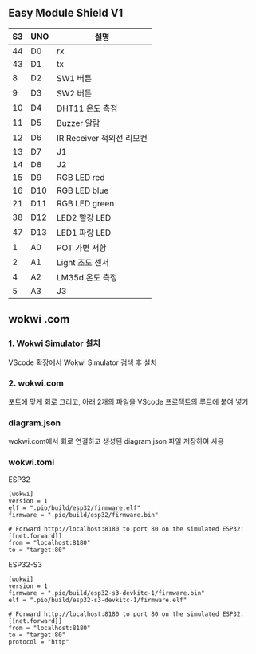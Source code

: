 ## Easy Module Shield V1 

| S3 | UNO | 설명 |
| -------- | -------- | -------- |
|44|	D0 |rx |
|43|	D1 | tx |
|8|	D2 |SW1  버튼 |	
|9|	D3 |SW2  버튼 |	
|10|	D4 |DHT11 온도 측정|	
|11|	D5 |Buzzer 알람|	
|12|	D6 | IR Receiver 적외선 리모컨| 
|13 |	D7 |J1|
|14|	D8 |J2|
|15|	D9 |RGB LED red	|
|16|	D10 |RGB LED blue	|
|21|	D11 |RGB LED green|
|38|	D12 |LED2  빨강	LED|
|47|	D13 |LED1 파랑	LED|
|1|	A0 |POT 	가변 저항|
|2|	A1 | Light 	조도 센서|
|4|	A2 |LM35d 	온도 측정|
|5|	A3 |J3|

## wokwi .com

### 1. Wokwi Simulator 설치

VScode 확장에서 Wokwi Simulator 검색 후 설치

### 2. wokwi.com

포트에 맞게 회로 그리고, 
아래 2개의 파일을 VScode 프로젝트의 루트에 붙여 넣기

### diagram.json
wokwi.com에서 회로 연결하고 생성된 diagram.json 파일 저장하여 사용  

### wokwi.toml

ESP32
```
[wokwi]
version = 1
elf = ".pio/build/esp32/firmware.elf"
firmware = ".pio/build/esp32/firmware.bin"

# Forward http://localhost:8180 to port 80 on the simulated ESP32:
[[net.forward]]
from = "localhost:8180"
to = "target:80"
```

ESP32-S3
```
[wokwi]
version = 1
firmware = ".pio/build/esp32-s3-devkitc-1/firmware.bin"
elf = ".pio/build/esp32-s3-devkitc-1/firmware.elf"

# Forward http://localhost:8180 to port 80 on the simulated ESP32:
[[net.forward]]
from = "localhost:8180"
to = "target:80"
protocol = "http"
```
